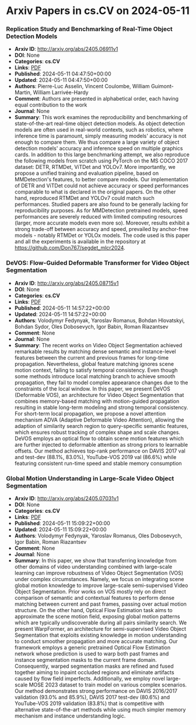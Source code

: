 # Arxiv Papers in cs.CV on 2024-05-11
### Replication Study and Benchmarking of Real-Time Object Detection Models
- **Arxiv ID**: http://arxiv.org/abs/2405.06911v1
- **DOI**: None
- **Categories**: **cs.CV**
- **Links**: [PDF](http://arxiv.org/pdf/2405.06911v1)
- **Published**: 2024-05-11 04:47:50+00:00
- **Updated**: 2024-05-11 04:47:50+00:00
- **Authors**: Pierre-Luc Asselin, Vincent Coulombe, William Guimont-Martin, William Larrivée-Hardy
- **Comment**: Authors are presented in alphabetical order, each having equal
  contribution to the work
- **Journal**: None
- **Summary**: This work examines the reproducibility and benchmarking of state-of-the-art real-time object detection models. As object detection models are often used in real-world contexts, such as robotics, where inference time is paramount, simply measuring models' accuracy is not enough to compare them. We thus compare a large variety of object detection models' accuracy and inference speed on multiple graphics cards. In addition to this large benchmarking attempt, we also reproduce the following models from scratch using PyTorch on the MS COCO 2017 dataset: DETR, RTMDet, ViTDet and YOLOv7. More importantly, we propose a unified training and evaluation pipeline, based on MMDetection's features, to better compare models. Our implementation of DETR and ViTDet could not achieve accuracy or speed performances comparable to what is declared in the original papers. On the other hand, reproduced RTMDet and YOLOv7 could match such performances. Studied papers are also found to be generally lacking for reproducibility purposes. As for MMDetection pretrained models, speed performances are severely reduced with limited computing resources (larger, more accurate models even more so). Moreover, results exhibit a strong trade-off between accuracy and speed, prevailed by anchor-free models - notably RTMDet or YOLOx models. The code used is this paper and all the experiments is available in the repository at https://github.com/Don767/segdet_mlcr2024.



### DeVOS: Flow-Guided Deformable Transformer for Video Object Segmentation
- **Arxiv ID**: http://arxiv.org/abs/2405.08715v1
- **DOI**: None
- **Categories**: **cs.CV**
- **Links**: [PDF](http://arxiv.org/pdf/2405.08715v1)
- **Published**: 2024-05-11 14:57:22+00:00
- **Updated**: 2024-05-11 14:57:22+00:00
- **Authors**: Volodymyr Fedynyak, Yaroslav Romanus, Bohdan Hlovatskyi, Bohdan Sydor, Oles Dobosevych, Igor Babin, Roman Riazantsev
- **Comment**: None
- **Journal**: None
- **Summary**: The recent works on Video Object Segmentation achieved remarkable results by matching dense semantic and instance-level features between the current and previous frames for long-time propagation. Nevertheless, global feature matching ignores scene motion context, failing to satisfy temporal consistency. Even though some methods introduce local matching branch to achieve smooth propagation, they fail to model complex appearance changes due to the constraints of the local window. In this paper, we present DeVOS (Deformable VOS), an architecture for Video Object Segmentation that combines memory-based matching with motion-guided propagation resulting in stable long-term modeling and strong temporal consistency. For short-term local propagation, we propose a novel attention mechanism ADVA (Adaptive Deformable Video Attention), allowing the adaption of similarity search region to query-specific semantic features, which ensures robust tracking of complex shape and scale changes. DeVOS employs an optical flow to obtain scene motion features which are further injected to deformable attention as strong priors to learnable offsets. Our method achieves top-rank performance on DAVIS 2017 val and test-dev (88.1%, 83.0%), YouTube-VOS 2019 val (86.6%) while featuring consistent run-time speed and stable memory consumption



### Global Motion Understanding in Large-Scale Video Object Segmentation
- **Arxiv ID**: http://arxiv.org/abs/2405.07031v1
- **DOI**: None
- **Categories**: **cs.CV**
- **Links**: [PDF](http://arxiv.org/pdf/2405.07031v1)
- **Published**: 2024-05-11 15:09:22+00:00
- **Updated**: 2024-05-11 15:09:22+00:00
- **Authors**: Volodymyr Fedynyak, Yaroslav Romanus, Oles Dobosevych, Igor Babin, Roman Riazantsev
- **Comment**: None
- **Journal**: None
- **Summary**: In this paper, we show that transferring knowledge from other domains of video understanding combined with large-scale learning can improve robustness of Video Object Segmentation (VOS) under complex circumstances. Namely, we focus on integrating scene global motion knowledge to improve large-scale semi-supervised Video Object Segmentation. Prior works on VOS mostly rely on direct comparison of semantic and contextual features to perform dense matching between current and past frames, passing over actual motion structure. On the other hand, Optical Flow Estimation task aims to approximate the scene motion field, exposing global motion patterns which are typically undiscoverable during all pairs similarity search. We present WarpFormer, an architecture for semi-supervised Video Object Segmentation that exploits existing knowledge in motion understanding to conduct smoother propagation and more accurate matching. Our framework employs a generic pretrained Optical Flow Estimation network whose prediction is used to warp both past frames and instance segmentation masks to the current frame domain. Consequently, warped segmentation masks are refined and fused together aiming to inpaint occluded regions and eliminate artifacts caused by flow field imperfects. Additionally, we employ novel large-scale MOSE 2023 dataset to train model on various complex scenarios. Our method demonstrates strong performance on DAVIS 2016/2017 validation (93.0% and 85.9%), DAVIS 2017 test-dev (80.6%) and YouTube-VOS 2019 validation (83.8%) that is competitive with alternative state-of-the-art methods while using much simpler memory mechanism and instance understanding logic.



